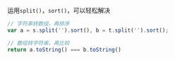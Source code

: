 运用`split()`，`sort()`，可以轻松解决
```javascript
// 字符串转数组，再排序
var a = s.split('').sort(), b = t.split('').sort();
```
```javascript
// 数组转字符串，再比较
return a.toString() === b.toString()
```




